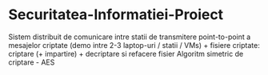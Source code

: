 # Securitatea-Informatiei-Proiect
Sistem distribuit de comunicare intre statii de transmitere point-to-point a mesajelor criptate  (demo intre 2-3 laptop-uri / statii / VMs) + fisiere criptate: criptare (+ impartire) + decriptare si refacere fisier Algoritm simetric de criptare - AES

